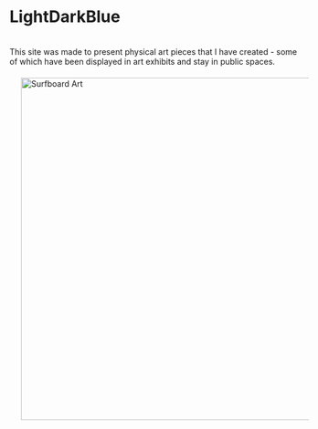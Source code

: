 <h1>LightDarkBlue</h1>

<br/>
This site was made to present physical art pieces that I have created - some of which have been displayed in art exhibits and stay in public spaces.
<br/>

<img src="https://github.com/user-attachments/assets/d81e5951-d149-44ee-b974-a1de40b9ac37" alt="Surfboard Art" width="600" style="padding: 10px; margin: 10px;">
